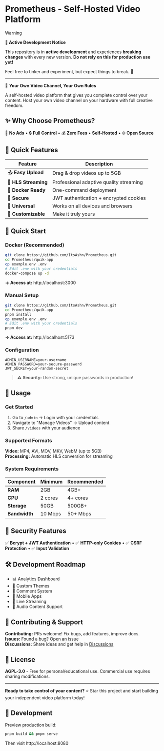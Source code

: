 # Prometheus - Self-Hosted Video Platform

> [!WARNING]
> **🚧 Active Development Notice**
>
> This repository is in **active development** and experiences **breaking changes** with every new version.
> **Do not rely on this for production use yet!**
>
> Feel free to tinker and experiment, but expect things to break. 🔧

---

🎥 **Your Own Video Channel, Your Own Rules**

A self-hosted video platform that gives you complete control over your content. Host your own video channel on your hardware with full creative freedom.

## ✨ Why Choose Prometheus?

🚫 **No Ads** • 🔒 **Full Control** • 💰 **Zero Fees** • **Self-Hosted** • 🌐 **Open Source**

## 🚀 Quick Features

| Feature              | Description                             |
| -------------------- | --------------------------------------- |
| 📤 **Easy Upload**   | Drag & drop videos up to 5GB            |
| 🎥 **HLS Streaming** | Professional adaptive quality streaming |
| 🐳 **Docker Ready**  | One-command deployment                  |
| 🔐 **Secure**        | JWT authentication + encrypted cookies  |
| 📱 **Universal**     | Works on all devices and browsers       |
| 🎨 **Customizable**  | Make it truly yours                     |

## 🚀 Quick Start

### Docker (Recommended)

```bash
git clone https://github.com/ItsAshn/Prometheus.git
cd Prometheus/qwik-app
cp example.env .env
# Edit .env with your credentials
docker-compose up -d
```

**→ Access at:** http://localhost:3000

### Manual Setup

```bash
git clone https://github.com/ItsAshn/Prometheus.git
cd Prometheus/qwik-app
pnpm install
cp example.env .env
# Edit .env with your credentials
pnpm dev
```

**→ Access at:** http://localhost:5173

### Configuration

```env
ADMIN_USERNAME=your-username
ADMIN_PASSWORD=your-secure-password
JWT_SECRET=your-random-secret
```

> **⚠️ Security:** Use strong, unique passwords in production!

## 📖 Usage

### Get Started

1. Go to `/admin` → Login with your credentials
2. Navigate to "Manage Videos" → Upload content
3. Share `/videos` with your audience

### Supported Formats

**Video:** MP4, AVI, MOV, MKV, WebM (up to 5GB)  
**Processing:** Automatic HLS conversion for streaming

### System Requirements

| Component     | Minimum | Recommended |
| ------------- | ------- | ----------- |
| **RAM**       | 2GB     | 4GB+        |
| **CPU**       | 2 cores | 4+ cores    |
| **Storage**   | 50GB    | 500GB+      |
| **Bandwidth** | 10 Mbps | 50+ Mbps    |

## 🔐 Security Features

✅ **Bcrypt + JWT Authentication** • ✅ **HTTP-only Cookies** • ✅ **CSRF Protection** • ✅ **Input Validation**

## 🛠️ Development Roadmap

- 📊 Analytics Dashboard
- 🎨 Custom Themes
- 💬 Comment System
- 📱 Mobile Apps
- 🔴 Live Streaming
- 🎵 Audio Content Support

## 🤝 Contributing & Support

**Contributing:** PRs welcome! Fix bugs, add features, improve docs.  
**Issues:** Found a bug? [Open an issue](https://github.com/ItsAshn/Prometheus/issues)  
**Discussions:** Share ideas and get help in [Discussions](https://github.com/ItsAshn/Prometheus/discussions)

## 📄 License

**AGPL-3.0** - Free for personal/educational use. Commercial use requires sharing modifications.

---

**Ready to take control of your content?** ⭐ Star this project and start building your independent video platform today!

## 🔧 Development

Preview production build:

```bash
pnpm build && pnpm serve
```

Then visit http://localhost:8080
